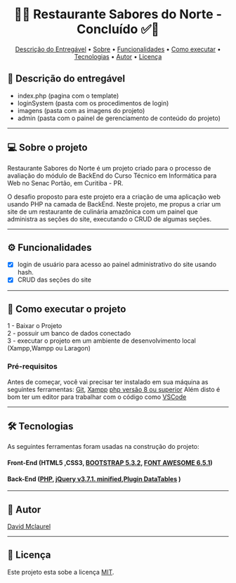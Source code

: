 
<!-- MODELO PROJETO FINALIZADO -->
<h1 align="center"> 
	  🚀✅ Restaurante Sabores do Norte - Concluído ✅🚀
</h1>

<!-- ---------------------------------------------------------------------- -->

<!-- MODELO MENU DE NAVEGAÇÃO -->
<p align="center">
 <a href="#-Descrição-do-entregável">Descrição do Entregável</a> •
 <a href="#-sobre-o-projeto">Sobre</a> •
 <a href="#-funcionalidades">Funcionalidades</a> •
 <a href="#-como-executar-o-projeto">Como executar</a> • 
 <a href="#-tecnologias">Tecnologias</a> • 
 <a href="#-autor">Autor</a> • 
 <a href="#user-content--licença">Licença</a>
</p>

<!-- ---------------------------------------------------------------------- -->

<!-- MODELO DE DESCRIÇÃO -->
## 📄 Descrição do entregável

<!-- EXEMPLO DE DESCRIÇÃO DE UM PROJETO: -->
- index.php (pagina com o template)
- loginSystem (pasta com os procedimentos de login)
- imagens (pasta com as imagens do projeto)
- admin (pasta com o painel de gerenciamento de conteúdo do projeto)
---

<!-- ---------------------------------------------------------------------- -->

<!-- MODELO DESCRIÇÃO SOBRE O PROJETO: -->
## 💻 Sobre o projeto

<!-- EXPLICA O MOTIVO DO PROJETO -->
Restaurante Sabores do Norte é um projeto criado para o processo de avaliação do módulo de BackEnd do Curso Técnico em Informática para Web no Senac Portão, em Curitiba - PR.

O desafio proposto para este projeto era a criação de uma aplicação web usando PHP na camada de BackEnd. Neste projeto, me propus a criar um site de um restaurante de culinária amazônica com um painel que administra as seções do site, executando o CRUD de algumas seções.

<!-- LINHA DE DIVISÃO: -->
---

<!-- ---------------------------------------------------------------------- -->

<!-- MODELO FUNCIONALIDADES: -->
## ⚙️ Funcionalidades

<!-- EXEMPLO DE FUNCIONALIDADES: -->
- [x] login de usuário para acesso ao painel administrativo do site usando hash.
- [x] CRUD das seções do site

---

<!-- MODELO DE COMO EXECUTAR O PROJETO -->
## 🚀 Como executar o projeto

1 - Baixar o Projeto <br>
2 - possuir um banco de dados conectado <br>
3 - executar o projeto em um ambiente de desenvolvimento local (Xampp,Wampp ou Laragon)

<!-- ---------------------------------------------------------------------- -->

<!-- MODELO DE PRÉ REQUISITOS -->
### Pré-requisitos

Antes de começar, você vai precisar ter instalado em sua máquina as seguintes ferramentas:
[Git](https://git-scm.com),
[Xampp](https://www.apachefriends.org/download.html)
[php versão 8 ou superior](https://www.php.net/downloads.php)
Além disto é bom ter um editor para trabalhar com o código como [VSCode](https://code.visualstudio.com/)

---

<!-- ---------------------------------------------------------------------- -->

<!-- MODELO DE TECNOLOGIAS -->
## 🛠 Tecnologias

As seguintes ferramentas foram usadas na construção do projeto:

#### **Front-End**  (HTML5 ,CSS3, [BOOTSTRAP 5.3.2](https://cdn.jsdelivr.net/npm/bootstrap@5.3.2/dist/css/bootstrap.min.css), [FONT AWESOME 6.5.1](https://cdnjs.cloudflare.com/ajax/libs/font-awesome/6.5.1/css/all.min.css)) 

#### **Back-End** ([PHP](https://www.php.net/downloads.php), [jQuery v3.7.1. minified](https://releases.jquery.com/),[Plugin DataTables](https://cdn.datatables.net/1.13.7/css/jquery.dataTables.min.css) )


---

<!-- ---------------------------------------------------------------------- -->

<!-- MODELO DE AUTOR-->
## 🦸 Autor

<a href="https://www.linkedin.com/in/david-mclaurel/">
David Mclaurel</a>
 <br />
 
---

<!-- ---------------------------------------------------------------------- -->

<!-- MODELO DE LICENÇA -->
## 📝 Licença

Este projeto esta sobe a licença [MIT](./LICENSE).



